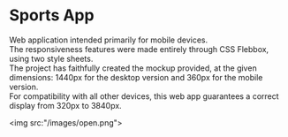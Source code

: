 # Sports App

Web application intended primarily for mobile devices.<br>
The responsiveness features were made entirely through CSS Flebbox, using two style sheets.<br>
The project has faithfully created the mockup provided, at the given dimensions: 1440px for the desktop version and 360px for the mobile version.<br>
For compatibility with all other devices, this web app guarantees a correct display from 320px to 3840px.<br>

<img src:"/images/open.png">
